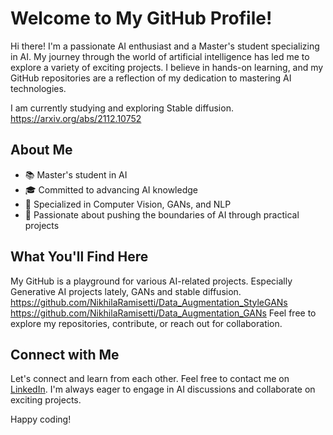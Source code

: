 # Welcome to My GitHub Profile!

Hi there! I'm a passionate AI enthusiast and a Master's student specializing in AI. 
My journey through the world of artificial intelligence has led me to explore a variety of exciting projects. 
I believe in hands-on learning, and my GitHub repositories are a reflection of my dedication to mastering AI technologies.

I am currently studying and exploring Stable diffusion.
https://arxiv.org/abs/2112.10752

## About Me

- 📚 Master's student in AI
- 🎓 Committed to advancing AI knowledge
- 🤖 Specialized in Computer Vision, GANs, and NLP
- 🌟 Passionate about pushing the boundaries of AI through practical projects

## What You'll Find Here

My GitHub is a playground for various AI-related projects. Especially Generative AI projects lately, GANs and stable diffusion.
https://github.com/NikhilaRamisetti/Data_Augmentation_StyleGANs
https://github.com/NikhilaRamisetti/Data_Augmentation_GANs
Feel free to explore my repositories, contribute, or reach out for collaboration.

## Connect with Me

Let's connect and learn from each other. 
Feel free to contact me on [LinkedIn]((https://www.linkedin.com/in/nikhila-ramisetti-407238142/)). 
I'm always eager to engage in AI discussions and collaborate on exciting projects.

Happy coding!
